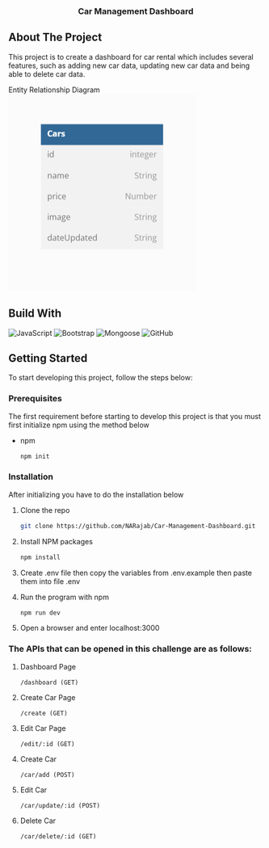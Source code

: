 <h3 align="center">Car Management Dashboard</h3>

<!-- ABOUT THE PROJECT -->

## About The Project

This project is to create a dashboard for car rental which includes several features, such as adding new car data, updating new car data and being able to delete car data.

Entity Relationship Diagram
![Diagram](public/images/diagram.png)

## Build With

![JavaScript](https://img.shields.io/badge/javascript-%23323330.svg?style=for-the-badge&logo=javascript&logoColor=%23F7DF1E)
![Bootstrap](https://img.shields.io/badge/bootstrap-%23563D7C.svg?style=for-the-badge&logo=bootstrap&logoColor=white)
![Mongoose](https://img.shields.io/badge/mongoose-%23808080.svg?style=for-the-badge&logo=mongoose&logoColor=8b0000)
![GitHub](https://img.shields.io/badge/github-%23121011.svg?style=for-the-badge&logo=github&logoColor=white)

<!-- GETTING STARTED -->

## Getting Started

To start developing this project, follow the steps below:

### Prerequisites

The first requirement before starting to develop this project is that you must first initialize npm using the method below

- npm
  ```sh
  npm init
  ```

### Installation

After initializing you have to do the installation below

1. Clone the repo
   ```sh
   git clone https://github.com/NARajab/Car-Management-Dashboard.git
   ```
2. Install NPM packages
   ```sh
   npm install
   ```
3. Create .env file then copy the variables from .env.example then paste them into file .env

4. Run the program with npm
   ```sh
   npm run dev
   ```
5. Open a browser and enter localhost:3000

### The APIs that can be opened in this challenge are as follows:

1. Dashboard Page

   ```api
   /dashboard (GET)
   ```

2. Create Car Page

   ```api
   /create (GET)
   ```

3. Edit Car Page

   ```api
   /edit/:id (GET)
   ```

4. Create Car

   ```api
   /car/add (POST)
   ```

5. Edit Car

   ```api
   /car/update/:id (POST)
   ```

6. Delete Car
   ```
   /car/delete/:id (GET)
   ```
